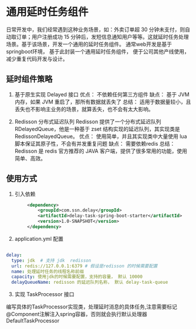 

# 通用延时任务组件

日常开发中，我们经常遇到这种业务场景，如：外卖订单超 30 分钟未支付，则自动取订单；用户注册成功 15 分钟后，发短信息通知用户等等。这就延时任务处理场景。基于该场景，开发一个通用的延时任务组件。
通常web开发是基于springboot环境， 基于此封装一个通用延时任务组件， 便于公司其他产线使用，减少重复代码开发与设计。

## 延时组件策略

1. 基于原生实现 Delayed 接口
    优点： 不依赖任何第三方组件
    缺点： 基于 JVM 内存，如果 JVM 重启了，那所有数据就丢失了
    总结： 适用于数据量较小，且丢失也不影响主业务的场景，就算丢失，也不会有太大影响。

2. Redisson 分布式延迟队列
   Redisson 提供了一个分布式延迟队列RDelayedQueue，他是一种基于 zset 结构实现的延迟队列，其实现类是RedissonDelayedQueue。
   优点： 使用简单，并且其实现类中大量使用 lua 脚本保证其原子性，不会有并发重复问题
   缺点： 需要依赖redis
   总结： Redisson 是 redis 官方推荐的 JAVA 客户端，提供了很多常用的功能，使用简单、高效。

## 使用方式

1. 引入依赖

```xml
        <dependency>
            <groupId>com.ssn.delay</groupId>
            <artifactId>delay-task-spring-boot-starter</artifactId>
            <version>1.0-SNAPSHOT</version>
        </dependency>
```

2. application.yml 配置

```yml

delay:
  type: jdk  # 支持 jdk  redisson
  url: redis://127.0.0.1:6379 # 假设是redisson 的时候需要配置
  name: 处理延时任务的线程名称前缀
  capacity: 使用jdk的时候需要配置，支持的容量， 默认 10000
  delayQueueName: redisson 的延迟队列名称， 默认 delay-task-queue
```


3. 实现 TaskProcessor 接口

编写具体的TaskProcessor实现类，处理延时消息的具体任务,注意需要标记@Component注解注入spring容器，否则就会执行默认处理器 DefaultTaskProcessor

